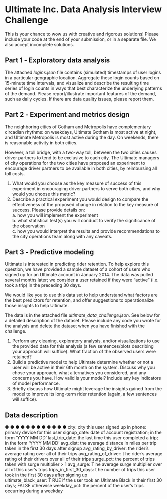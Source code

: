 # Ultimate Inc. Data Analysis Interview Challenge
This is your chance to wow us with creative and rigorous solutions! Please include your code at 
the end of your submission, or in a separate file. We also accept incomplete solutions. 

## Part 1 ‐ Exploratory data analysis 
The attached _logins.json_ file contains (simulated) timestamps of user logins in a particular geographic location. Aggregate these login counts based on 15-minute time intervals, and visualize and describe the resulting time series of login counts in ways that best characterize the underlying patterns of the demand. Please report/illustrate important features of the demand, 
such as daily cycles. If there are data quality issues, please report them. 

## Part 2 ‐ Experiment and metrics design 
The neighboring cities of Gotham and Metropolis have complementary circadian rhythms: on weekdays, Ultimate Gotham is most active at night, and Ultimate Metropolis is most active during the day. On weekends, there is reasonable activity in both cities. 
 
However, a toll bridge, with a two-way toll, between the two cities causes driver partners to tend to be exclusive to each city. The Ultimate managers of city operations for the two cities have proposed an experiment to encourage driver partners to be available in both cities, by reimbursing all toll costs.   
1. What would you choose as the key measure of success of this experiment in encouraging driver partners to serve both cities, and why would you choose this metric?   
2. Describe a practical experiment you would design to compare the effectiveness of the proposed change in relation to the key measure of success. Please provide details on:   
a. how you will implement the experiment   
b. what statistical test(s) you will conduct to verify the significance of the observation   
c. how you would interpret the results and provide recommendations to the city operations team along with any caveats. 
 
## Part 3 ‐ Predictive modeling 
Ultimate is interested in predicting rider retention. To help explore this question, we have provided a sample dataset of a cohort of users who signed up for an Ultimate account in January 2014. The data was pulled several months later; we consider a user retained if they were “active” (i.e. took a trip) in the preceding 30 days. 
 
We would like you to use this data set to help understand what factors are the best predictors for retention, and offer suggestions to operationalize those insights to help Ultimate. 
 
The data is in the attached file _ultimate_data_challenge.json_. See below for a detailed description of the dataset. Please include any code you wrote for the analysis and delete the dataset when you have finished with the challenge. 
 
1. Perform any cleaning, exploratory analysis, and/or visualizations to use the provided data for this analysis (a few sentences/plots describing your approach will suffice). What fraction of the observed users were retained?   
2. Build a predictive model to help Ultimate determine whether or not a user will be active in their 6th month on the system. Discuss why you chose your approach, what alternatives you considered, and any concerns you have. How valid is your model? Include any key indicators of model performance.   
3. Briefly discuss how Ultimate might leverage the insights gained from the model to improve its long-term rider retention (again, a few sentences will suffice). 
 
## Data description 
●
●
●
●
●
●
●
●
●
●
●
●
city:   city this user signed up in 
phone:   primary device for this user 
signup_date:   date of account registration; in the form ‘YYYY MM DD’ 
last_trip_date:   the last time this user completed a trip; in the form ‘YYYY MM DD’ 
avg_dist:   the average distance in miles per trip taken in the first 30 days after signup 
avg_rating_by_driver:   the rider’s average rating over all of their trips 
avg_rating_of_driver: t he rider’s average rating of their drivers over all of their trips 
surge_pct:   the percent of trips taken with surge multiplier > 1 
avg_surge: T
  he average surge multiplier over all of this user’s trips 
trips_in_first_30_days: t he number of trips this user took in the first 30 days after 
signing up  
ultimate_black_user: T
  RUE if the user took an Ultimate Black in their first 30 days; 
FALSE otherwise 
weekday_pct:   the percent of the user’s trips occurring during a weekday 
